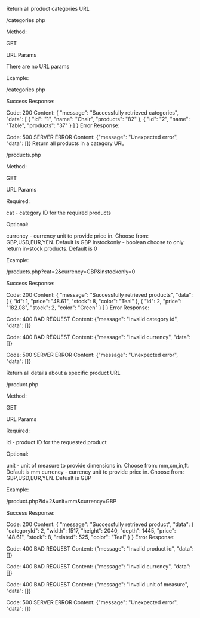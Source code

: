 Return all product categories
URL

/categories.php

Method:

GET

URL Params

There are no URL params

Example:

/categories.php

Success Response:

Code: 200
Content:
{
  "message": "Successfully retrieved categories",
  "data":
  [
      {
          "id": "1",
          "name": "Chair",
          "products": "82"
      },
      {
          "id": "2",
          "name": "Table",
          "products": "37"
      }
  ]
}
Error Response:

Code: 500 SERVER ERROR
Content: {"message": "Unexpected error", "data": []}
Return all products in a category
URL

/products.php

Method:

GET

URL Params

Required:

cat - category ID for the required products

Optional:

currency - currency unit to provide price in. Choose from: GBP,USD,EUR,YEN. Default is GBP
instockonly - boolean choose to only return in-stock products. Default is 0

Example:

/products.php?cat=2&currency=GBP&instockonly=0

Success Response:

Code: 200
Content:
{
  "message": "Successfully retrieved products",
  "data":
  [
      {
        "id": 1,
        "price": "48.61",
        "stock": 8,
        "color": "Teal"
      },
      {
        "id": 2,
        "price": "182.08",
        "stock": 2,
        "color": "Green"
      }
  ]
}
Error Response:

Code: 400 BAD REQUEST
Content: {"message": "Invalid category id", "data": []}

Code: 400 BAD REQUEST
Content: {"message": "Invalid currency", "data": []}

Code: 500 SERVER ERROR
Content: {"message": "Unexpected error", "data": []}

Return all details about a specific product
URL

/product.php

Method:

GET

URL Params

Required:

id - product ID for the requested product

Optional:

unit - unit of measure to provide dimensions in. Choose from: mm,cm,in,ft. Default is mm
currency - currency unit to provide price in. Choose from: GBP,USD,EUR,YEN. Defualt is GBP

Example:

/product.php?id=2&unit=mm&currency=GBP

Success Response:

Code: 200
Content:
{
  "message": "Successfully retrieved product",
  "data":
    {
      "categoryId": 2,
      "width": 1517,
      "height": 2040,
      "depth": 1445,
      "price": "48.61",
      "stock": 8,
      "related": 525,
      "color": "Teal"
    }
}
Error Response:

Code: 400 BAD REQUEST
Content: {"message": "Invalid product id", "data": []}

Code: 400 BAD REQUEST
Content: {"message": "Invalid currency", "data": []}

Code: 400 BAD REQUEST
Content: {"message": "Invalid unit of measure", "data": []}

Code: 500 SERVER ERROR
Content: {"message": "Unexpected error", "data": []}
